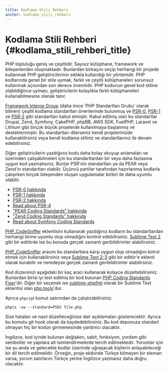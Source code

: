 ```yaml
---
title: Kodlama Stili Rehberi
anchor: kodlama_stili_rehberi
---
```


# Kodlama Stili Rehberi {#kodlama_stili_rehberi_title}

PHP topluluğu geniş ve çeşitlidir. Sayısız kütüphane, framework ve bileşenlerden
oluşmaktadır. Bunlardan birkaçını seçip herhangi bir projede kullanmak PHP
geliştiricilerinin sıklıkla kullandığı bir yöntemdir. PHP kodlarında genel bir
stile uymak, farklı ve çeşitli kütüphaneleri sorunsuz kullanmak açısından son
derece önemlidir. PHP kodunun genel kod stiline olabildiğince uyması,
geliştiricilerin kolaylıkla farklı kütüphaneleri kullanabilmesine olanak tanır.

[Framework Interop Group][fig] (daha önce 'PHP Standartları Grubu' olarak
bilinen) çeşitli kodlama standartları önerilerinde bulunmuş ve [PSR-0][psr0],
[PSR-1][psr1] ve [PSR-2][psr2] gibi standartları kabul etmiştir. Kabul edilmiş
olan bu standartlar Drupal, Zend, Symfony, CakePHP, phpBB, AWS SDK, FuelPHP,
Laravel ve Lithium gibi birçok büyük projelerde kullanılmaya başlanmış ve
desteklenmiştir. Bu standartları dilerseniz kendi projelerinizde
kullanabilirsiniz veya kendi kodlama stiliniz ve standartlarınız ile devam
edebilirsiniz.

Diğer geliştiricilerin yazdığınız kodu daha kolay okuyup anlamaları ve üzerinden
çalışabilmeleri için bu standartlardan bir veya daha fazlasına uygun kod
yazmalısınız. Bunlar PSR'nin standartları ya da PEAR veya Zend'in standartları
olabilir. Üçüncü partiler tarafından hazırlanmış kodlarla çalışırken birçok
bileşenden oluşan uygulamalar birbiri ile daha uyumlu olabilir.

* [PSR-0 hakkında][psr0]
* [PSR-1 hakkında][psr1]
* [PSR-2 hakkında][psr2]
* [Read about PSR-4][psr4]
* ["PEAR Coding Standards" hakkında][pear-cs]
* ["Zend Coding Standards" hakkında][zend-cs]
* [Read about Symfony Coding Standards][symfony-cs]

[PHP_CodeSniffer][phpcs] eklentisini kullanarak yazdığınız kodların bu
standartlardan herhangi birine uyumlu olup olmadığını kontrol edebilirsiniz.
[Sublime Text 2][st-cs] gibi bir editörde ise bu konuda gerçek zamanlı
geribildirimler alabilirsiniz. 


[PHP_CodeSniffer][phpcs] aracını bu standartlara karşı uygun olup olmadığını
kotrol etmek için kullanabilirsiniz veya [Sublime Text 2-3][st-cs] gibi bir 
editör'e eklenti olarak kurabilir ve neredeyse gerçek zamanlı geribildirimler 
alabilirsiniz.

Kod düzeninizi aşağıdaki bir kaç aracı kullanarak kolayce düzeltebilirsiniz. 
Bunlardan birisi iyi test edilmiş bir kod bulunan 
[PHP Coding Standards Fixer][phpcsfixer]'dir. Diğer bir seçenek ise [sublime-phpfmt][sublime-phpfmt]
olarak bir Sublime Text ektentisi olan [php.tools][phptools]'dur. 

Ayrıca `phpcs`yi komut satırından da çalıştırabilirsiniz:

    phpcs -sw --standard=PSR2 file.php

Size hataları ve nasıl düzelteceğinize dair açıklamaları gösterecektir. Ayrıca 
bu komutu git hook olarak da kaydedebilirsiniz. Bu kod deponuza standart olmayan
hiç bir kodun girmemesinde yardımcı olacaktır. 

İngilizce, kod içinde bulunan değişken, sabit, fonksiyon, yordam gibi semboller
ve yapılara ait isimlendirmelerde tercih edilmektedir. Yorumlar için ise şu
anda ve gelecekte kodlar üzerinde uğraşacak kişilerin anlayabileceği bir dil
tercih edilmelidir. Örneğin, proje ekibinde Türkçe bilmeyen bir eleman varsa,
yorum satırlarını Türkçe yerine İngilizce yazmanız daha doğru olacaktır.

[fig]: http://www.php-fig.org/
[psr0]: https://github.com/php-fig/fig-standards/blob/master/accepted/PSR-0.md
[psr1]: https://github.com/php-fig/fig-standards/blob/master/accepted/PSR-1-basic-coding-standard.md
[psr2]: https://github.com/php-fig/fig-standards/blob/master/accepted/PSR-2-coding-style-guide.md
[psr4]: https://github.com/php-fig/fig-standards/blob/master/accepted/PSR-4-autoloader.md
[pear-cs]: http://pear.php.net/manual/en/standards.php
[zend-cs]: http://framework.zend.com/wiki/display/ZFDEV2/Coding+Standards
[symfony-cs]: http://symfony.com/doc/current/contributing/code/standards.html
[phpcs]: http://pear.php.net/package/PHP_CodeSniffer/
[st-cs]: https://github.com/benmatselby/sublime-phpcs
[phpcsfixer]: http://cs.sensiolabs.org/
[phptools]: https://github.com/phpfmt/php.tools
[sublime-phpfmt]: https://github.com/phpfmt/sublime-phpfmt
